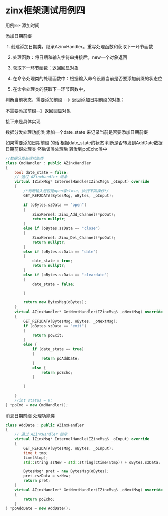 # zinx框架测试用例四

用例四- 添加时间

添加日期前缀

​	 1. 创建添加日期类，继承AzinxHandler。重写处理函数和获取下一环节函数

2. 处理函数：将日期和输入字符串拼接后，new一个对象返回

3. 获取下一环节函数：返回回显对象

4. 在命令处理类的处理函数中：根据输入命令设置当前是否要添加前缀的状态位

5. 在命令处理类的获取下一环节函数中，

  判断当前状态，需要添加前缀  --》返回添加日期前缀的对象；

  不需要添加前缀--》返回回显对象



接下来是具体实现

数据分发处理功能类 添加一个date_state 来记录当前是否要添加日期前缀

如果需要添加日期前缀 的话  根据date_state的状态 判断是否转发到AddDate数据日期前缀处理类   然后该类处理后 转发到poEcho类中

```c++
//数据分发处理功能类 
class CmdHandler : public AZinxHandler
{
	bool date_state = false;
	// 通过 AZinxHandler 继承
	virtual IZinxMsg* InternelHandle(IZinxMsg& _oInput) override
	{
		/*判断输入是否是open或close，执行不同操作*/
		GET_REF2DATA(BytesMsg, oBytes, _oInput);

		if (oBytes.szData == "open")
		{
			ZinxKernel::Zinx_Add_Channel(*poOut);
			return nullptr;
		}
		else if (oBytes.szData == "close")
		{
			ZinxKernel::Zinx_Del_Channel(*poOut);
			return nullptr;
		}
		else if (oBytes.szData == "date")
		{
			date_state = true;
			return nullptr;
		}
		else if (oBytes.szData == "cleardate")
		{
			date_state = false;

		}

		return new BytesMsg(oBytes);
	}
	virtual AZinxHandler* GetNextHandler(IZinxMsg& _oNextMsg) override
	{
		GET_REF2DATA(BytesMsg, oBytes, _oNextMsg);
		if (oBytes.szData == "exit")
		{
			return poExit;
		}
		else {
			if (date_state == true)
			{
				return poAddDate;
			}
			else {
				return poEcho;
			}
			
		}
		
	}
	//int status = 0;
} *poCmd = new CmdHandler();


```

消息日期前缀 处理功能类

```c++
class AddDate : public AZinxHandler
{
	// 通过 AZinxHandler 继承
	virtual IZinxMsg* InternelHandle(IZinxMsg& _oInput) override
	{
		GET_REF2DATA(BytesMsg, oBytes, _oInput);
		time_t tmp;
		time(&tmp);
		std::string szNew = std::string(ctime(&tmp)) + oBytes.szData;

		BytesMsg* pret = new BytesMsg(oBytes);
		pret->szData = szNew;
		return pret;
	}
	virtual AZinxHandler* GetNextHandler(IZinxMsg& _oNextMsg) override
	{
		return poEcho;
	}
} *poAddDate = new AddDate();


```

